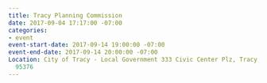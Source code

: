```yaml
---
title: Tracy Planning Commission
date: 2017-09-04 17:17:00 -07:00
categories:
- event
event-start-date: 2017-09-14 19:00:00 -07:00
event-end-date: 2017-09-14 20:00:00 -07:00
Location: City of Tracy - Local Government 333 Civic Center Plz, Tracy, California
  95376
---
```


